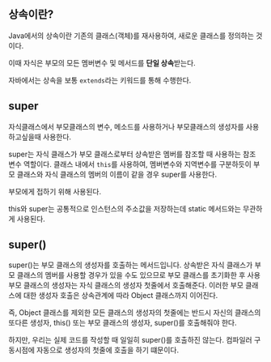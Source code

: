 ## 상속이란?
Java에서의 상속이란 기존의 클래스(객체)를 재사용하여, 새로운 클래스를 정의하는 것이다.

이때 자식은 부모의 모든 멤버변수 및 메서드를 **단일 상속**받는다.

자바에서는 상속을 보통 `extends`라는 키워드를 통해 수행한다.

## super
자식클래스에서 부모클래스의 변수, 메소드를 사용하거나 부모클래스의 생성자를 사용하고싶을때 사용한다.

super는 자식 클래스가 부모 클래스로부터 상속받은 멤버를 참조할 때 사용하는 참조 변수 역할이다.
클래스 내에서 `this`를 사용하여, 멤버변수와 지역변수를 구분하듯이 부모 클래스와 자식 클래스의 멤버의 이름이 같을 경우 super를 사용한다.

부모에게 접하기 위해 사용된다.

this와 super는 공통적으로 인스턴스의 주소값을 저장하는데 static 메서드와는 무관하게 사용된다.

## super()
super()는 부모 클래스의 생성자를 호출하는 메서드입니다. 상속받은 자식 클래스가 부모 클래스의 멤버를 사용할 경우가 있을 수도 있으므로 부모 클래스를 초기화한 후 사용
부모 클래스의 생성자는 자식 클래스의 생성자 첫줄에서 호출해준다. 이러한 부모 클래스에 대한 생성자 호출은 상속관계에 따라 Object 클래스까지 이어진다.

즉, Object 클래스를 제외한 모든 클래스의 생성자의 첫줄에는 반드시 자신의 클래스의 또다른 생성자, this() 또는 부모 클래스의 생성자, super()를 호출해줘야 한다.

하지만, 우리는 실제 코드를 작성할 때 일일히 super()를 호출하진 않는다. 컴파일러 구동시점에 자동으로 생성자의 첫줄에 호출을 하기 떄문이다.

